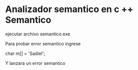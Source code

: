 # Analizador semantico en c ++ Semantico

ejecutar archivo semantico.exe 

Para probar error semantico ingrese 

char m[] = 'Sadiel';

Y lanzara un error semantico

